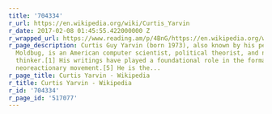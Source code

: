 ```yaml
---
title: '704334'
r_url: https://en.wikipedia.org/wiki/Curtis_Yarvin
r_date: 2017-02-08 01:45:55.422000000 Z
r_wrapped_url: https://www.reading.am/p/4BnG/https://en.wikipedia.org/wiki/Curtis_Yarvin
r_page_description: Curtis Guy Yarvin (born 1973), also known by his pen name Mencius
  Moldbug, is an American computer scientist, political theorist, and neoreactionary
  thinker.[1] His writings have played a foundational role in the formation of the
  neoreactionary movement.[5] He is the...
r_page_title: Curtis Yarvin - Wikipedia
r_title: Curtis Yarvin - Wikipedia
r_id: '704334'
r_page_id: '517077'
---
```


